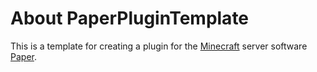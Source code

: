 # About PaperPluginTemplate

This is a template for creating a plugin for the [Minecraft](https://www.minecraft.net/) server
software [Paper](https://papermc.io/).

